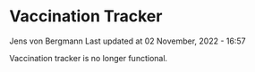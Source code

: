 Vaccination Tracker
================
Jens von Bergmann
Last updated at 02 November, 2022 - 16:57

Vaccination tracker is no longer functional.
